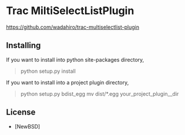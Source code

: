 Trac MiltiSelectListPlugin
========================
https://github.com/wadahiro/trac-multiselectlist-plugin

Installing
-------------------
If you want to install into python site-packages directory,

> python setup.py install

If you want to install into a project plugin directory,

> python setup.py bdist_egg
> mv dist/*.egg your_project_plugin__dir

License
-------
* [NewBSD]
